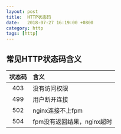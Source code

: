 ```yaml
---
layout: post
title:  HTTP状态码
date:   2018-07-27 16:19:00 +0800
category: http
tags: [http]
---
```


## 常见HTTP状态码含义

|状态码|含义|
|:---:|:---|
|403|没有访问权限|
|499|用户断开连接|
|502|nginx连接不上fpm|
|504|fpm没有返回结果，nginx超时|